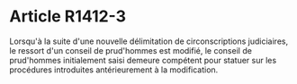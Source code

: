 # Article R1412-3

  
Lorsqu'à la suite d'une nouvelle délimitation de circonscriptions judiciaires, le ressort d'un conseil de prud'hommes est modifié, le conseil de prud'hommes initialement saisi demeure compétent pour statuer sur les procédures introduites antérieurement à la modification.